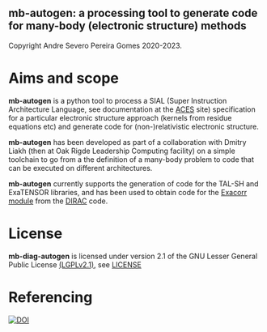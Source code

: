 ## mb-autogen: a processing tool to generate code for many-body (electronic structure) methods

Copyright Andre Severo Pereira Gomes 2020-2023.

# Aims and scope

**mb-autogen** is a python tool to process a SIAL (Super Instruction Architecture Language, see documentation at the [ACES](http://qtp.ufl.edu/ACES/docs.shtml) site) specification for a particular
electronic structure approach (kernels from residue equations etc) and generate code for (non-)relativistic electronic
structure.

**mb-autogen** has been developed as part of a collaboration with Dmitry Liakh (then at Oak Rigde Leadership Computing facility) on a simple 
toolchain to go from a the definition of a many-body problem to code that can be executed on different architectures.

**mb-autogen** currently supports the generation of code for the TAL-SH and ExaTENSOR libraries,  and has been used to obtain code for the  [Exacorr module](https://doi.org/10.1021/acs.jctc.1c00260) from the [DIRAC](https://diracprogram.org) code.

# License

**mb-diag-autogen** is licensed under version 2.1 of the GNU Lesser General Public License [(LGPLv2.1)](https://www.gnu.org/licenses/old-licenses/lgpl-2.1.en.html), see [LICENSE](LICENSE)

# Referencing

[![DOI](https://zenodo.org/badge/647753867.svg)](https://zenodo.org/badge/latestdoi/647753867)

